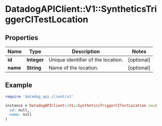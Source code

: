 # DatadogAPIClient::V1::SyntheticsTriggerCITestLocation

## Properties

| Name | Type | Description | Notes |
| ---- | ---- | ----------- | ----- |
| **id** | **Integer** | Unique identifier of the location. | [optional] |
| **name** | **String** | Name of the location. | [optional] |

## Example

```ruby
require 'datadog_api_client/v1'

instance = DatadogAPIClient::V1::SyntheticsTriggerCITestLocation.new(
  id: null,
  name: null
)
```

